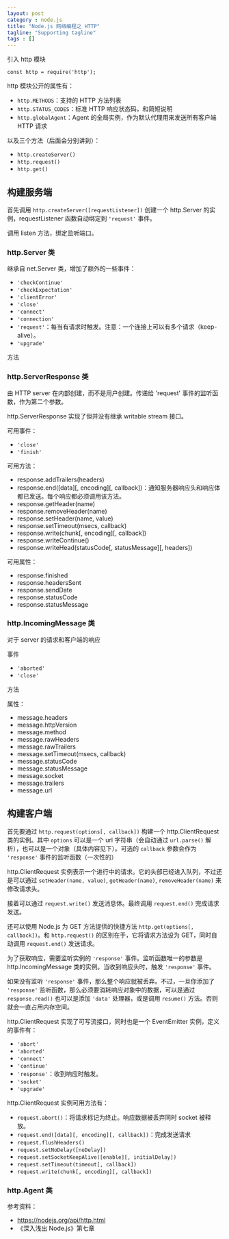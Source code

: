 ```yaml
---
layout: post
category : node.js
title: "Node.js 网络编程之 HTTP"
tagline: "Supporting tagline"
tags : []
---
```


引入 http 模块

```
const http = require('http');
```

http 模块公开的属性有：

- `http.METHODS`：支持的 HTTP 方法列表
- `http.STATUS_CODES`：标准 HTTP 响应状态码，和简短说明
- `http.globalAgent`：Agent 的全局实例，作为默认代理用来发送所有客户端 HTTP 请求

以及三个方法（后面会分别讲到）：

- `http.createServer()`
- `http.request()`
- `http.get()`

## 构建服务端

首先调用 `http.createServer([requestListener])` 创建一个 http.Server 的实例，requestListener 函数自动绑定到 `'request'` 事件。

调用 listen 方法，绑定监听端口。

### http.Server 类

继承自 net.Server 类，增加了额外的一些事件：

- `'checkContinue'`
- `'checkExpectation'`
- `'clientError'`
- `'close'`
- `'connect'`
- `'connection'`
- `'request'`：每当有请求时触发。注意：一个连接上可以有多个请求（keep-alive）。
- `'upgrade'`

方法

### http.ServerResponse 类

由 HTTP server 在内部创建，而不是用户创建。传递给 'request' 事件的监听函数，作为第二个参数。

http.ServerResponse 实现了但并没有继承 writable stream 接口。


可用事件：

- `'close'`
- `'finish'`

可用方法：

* response.addTrailers(headers)
* response.end([data][, encoding][, callback])：通知服务器响应头和响应体都已发送。每个响应都必须调用该方法。
* response.getHeader(name)
* response.removeHeader(name)
* response.setHeader(name, value)
* response.setTimeout(msecs, callback)
* response.write(chunk[, encoding][, callback])
* response.writeContinue()
* response.writeHead(statusCode[, statusMessage][, headers])

可用属性：

* response.finished
* response.headersSent
* response.sendDate
* response.statusCode
* response.statusMessage



### http.IncomingMessage 类

对于 server 的请求和客户端的响应

事件

- `'aborted'`
- `'close'`

方法

属性：

* message.headers
* message.httpVersion
* message.method
* message.rawHeaders
* message.rawTrailers
* message.setTimeout(msecs, callback)
* message.statusCode
* message.statusMessage
* message.socket
* message.trailers
* message.url

## 构建客户端

首先要通过 `http.request(options[, callback])` 构建一个 http.ClientRequest 类的实例。其中 `options` 可以是一个 url 字符串（会自动通过 `url.parse()` 解析），也可以是一个对象（具体内容见下）。可选的 `callback` 参数会作为 `'response'` 事件的监听函数（一次性的）

http.ClientRequest 实例表示一个进行中的请求。它的头部已经进入队列，不过还是可以通过 `setHeader(name, value)`, `getHeader(name)`, `removeHeader(name)` 来修改请求头。

接着可以通过 `request.write()` 发送消息体。最终调用 `request.end()` 完成请求发送。

还可以使用 Node.js 为 GET 方法提供的快捷方法 `http.get(options[, callback])`。和 `http.request()` 的区别在于，它将请求方法设为 GET，同时自动调用 `request.end()` 发送请求。

为了获取响应，需要监听实例的 `'response'` 事件。监听函数唯一的参数是 http.IncomingMessage 类的实例。当收到响应头时，触发 `'response'` 事件。

如果没有监听 `'response'` 事件，那么整个响应就被丢弃。不过，一旦你添加了 `'response'` 监听函数，那么必须要消耗响应对象中的数据，可以是通过 `response.read()` 也可以是添加 `'data'` 处理器，或是调用 `resume()` 方法。否则就会一直占用内存空间。

http.ClientRequest 实现了可写流接口，同时也是一个 EventEmitter 实例，定义的事件有：


- `'abort'`
- `'aborted'`
- `'connect'`
- `'continue'`
- `'response'`：收到响应时触发。
- `'socket'`
- `'upgrade'`

http.ClientRequest 实例可用方法有：

* `request.abort()`：将请求标记为终止。响应数据被丢弃同时 socket 被释放。
* `request.end([data][, encoding][, callback])`：完成发送请求
* `request.flushHeaders()`
* `request.setNoDelay([noDelay])`
* `request.setSocketKeepAlive([enable][, initialDelay])`
* `request.setTimeout(timeout[, callback])`
* `request.write(chunk[, encoding][, callback])`


### http.Agent 类







参考资料：

- https://nodejs.org/api/http.html
- 《深入浅出 Node.js》第七章





